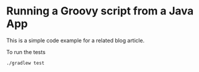 # Running a Groovy script from a Java App

This is a simple code example for a related blog article.

To run the tests
```
./gradlew test
```
